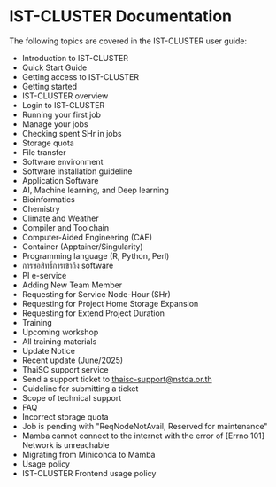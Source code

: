 # IST-CLUSTER Documentation

The following topics are covered in the IST-CLUSTER user guide:

- Introduction to IST-CLUSTER
- Quick Start Guide
- Getting access to IST-CLUSTER
- Getting started
- IST-CLUSTER overview
- Login to IST-CLUSTER
- Running your first job
- Manage your jobs
- Checking spent SHr in jobs
- Storage quota
- File transfer
- Software environment
- Software installation guideline
- Application Software
- AI, Machine learning, and Deep learning
- Bioinformatics
- Chemistry
- Climate and Weather
- Compiler and Toolchain
- Computer-Aided Engineering (CAE)
- Container (Apptainer/Singularity)
- Programming language (R, Python, Perl)
- การขอสิทธิ์การเข้าถึง software
- PI e-service
- Adding New Team Member
- Requesting for Service Node-Hour (SHr)
- Requesting for Project Home Storage Expansion
- Requesting for Extend Project Duration
- Training
- Upcoming workshop
- All training materials
- Update Notice
- Recent update (June/2025)
- ThaiSC support service
- Send a support ticket to thaisc-support@nstda.or.th
- Guideline for submitting a ticket
- Scope of technical support
- FAQ
- Incorrect storage quota
- Job is pending with "ReqNodeNotAvail, Reserved for maintenance"
- Mamba cannot connect to the internet with the error of [Errno 101] Network is unreachable
- Migrating from Miniconda to Mamba
- Usage policy
- IST-CLUSTER Frontend usage policy
